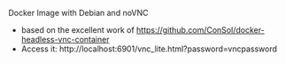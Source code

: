 Docker Image with Debian and noVNC

* based on the excellent work of https://github.com/ConSol/docker-headless-vnc-container
* Access it: http://localhost:6901/vnc_lite.html?password=vncpassword

